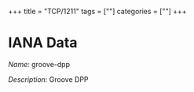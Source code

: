 +++
title = "TCP/1211"
tags = [""]
categories = [""]
+++

# IANA Data

_Name:_ groove-dpp

_Description:_ Groove DPP

